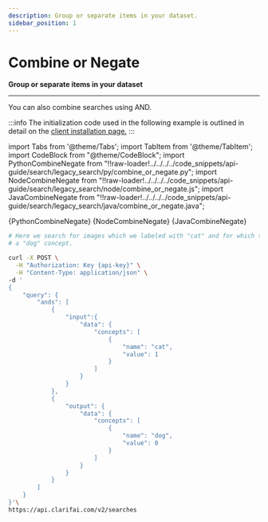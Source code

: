 ```yaml
---
description: Group or separate items in your dataset.
sidebar_position: 1
---
```


# Combine or Negate

**Group or separate items in your dataset**
<hr />

You can also combine searches using AND.

:::info
The initialization code used in the following example is outlined in detail on the [client installation page.](https://docs.clarifai.com/api-guide/api-overview/api-clients/#client-installation-instructions)
:::

import Tabs from '@theme/Tabs';
import TabItem from '@theme/TabItem';
import CodeBlock from "@theme/CodeBlock";
import PythonCombineNegate from "!!raw-loader!../../../../code_snippets/api-guide/search/legacy_search/py/combine_or_negate.py";
import NodeCombineNegate from "!!raw-loader!../../../../code_snippets/api-guide/search/legacy_search/node/combine_or_negate.js";
import JavaCombineNegate from "!!raw-loader!../../../../code_snippets/api-guide/search/legacy_search/java/combine_or_negate.java";

<Tabs>

<TabItem value="grpc_python" label="gRPC Python">
    <CodeBlock className="language-python">{PythonCombineNegate}</CodeBlock>
</TabItem>

<TabItem value="grpc_nodejs" label="gRPC NodeJS">
    <CodeBlock className="language-javascript">{NodeCombineNegate}</CodeBlock>
</TabItem>

<TabItem value="grpc_java" label="gRPC Java">
    <CodeBlock className="language-java">{JavaCombineNegate}</CodeBlock>
</TabItem>

<!--
<TabItem value="javascript" label="Javascript">

```javascript
app.inputs.search([
  { input: { url: 'https://samples.clarifai.com/puppy.jpeg' } },
  { concept: { name: 'cat', type: 'input' } },
  { concept: { name: 'dog' } }
]).then(
  function(response) {
    // do something with response
  },
  function(err) {
    // there was an error
  }
);
```
</TabItem>
-->

<!--
<TabItem value="python" label="Python">

```python
from clarifai.rest import ClarifaiApp, InputSearchTerm, OutputSearchTerm, SearchQueryBuilder
app = ClarifaiApp(api_key='YOUR_API_KEY')

term1 = InputSearchTerm(concept='cat')
term2 = OutputSearchTerm(concept='dog', value=False)
term3 = OutputSearchTerm(url="https://samples.clarifai.com/metro-north.jpg")

query = SearchQueryBuilder()
query.add_term(term1)
query.add_term(term2)
query.add_term(term3)

app.inputs.search(query)
```
</TabItem>
-->

<!--
<TabItem value="java" label="Java">

```java
client.searchInputs()
    .ands(
        SearchClause.matchUserTaggedConcept(Concept.forName("cat")),
        SearchClause.matchConcept(Concept.forName("dog").withValue(false)),
        SearchClause.matchImageVisually(ClarifaiImage.of("https://samples.clarifai.com/metro-north.jpg"))
    )
    .getPage(1)
    .executeSync();
```
</TabItem>
-->

<!--
<TabItem value="csharp" label="C#">

```csharp
using System.Threading.Tasks;
using Clarifai.API;
using Clarifai.DTOs.Searches;

namespace YourNamespace
{
    public class YourClassName
    {
        public static async Task Main()
        {
            var client = new ClarifaiClient("YOUR_API_KEY");

            await client.SearchInputs(
                    SearchBy.UserTaggedConceptName("cat"),
                    SearchBy.ConceptName("dog"),
                    SearchBy.ImageURL("https://samples.clarifai.com/metro-north.jpg"))
                .Page(1)
                .ExecuteAsync();
        }
    }
}
```
</TabItem>
-->

<!--
<TabItem value="objective-c" label="Objective-C">

```objectivec
//Search for inputs that are predicted as "fast" and visually similar to the given image.
ClarifaiConcept *conceptFromGeneralModel = [[ClarifaiConcept alloc] initWithConceptName:@"fast"];
ClarifaiSearchTerm *term1 = [ClarifaiSearchTerm searchByPredictedConcept:conceptFromGeneralModel];

ClarifaiSearchTerm *term2 = [ClarifaiSearchTerm searchVisuallyWithImageURL:@"https://samples.clarifai.com/metro-north.jpg"];

[_app search:@[term1, term2] page:@1 perPage:@20 completion:^(NSArray<ClarifaiSearchResult *> *results, NSError *error) {
  // Print output of first search result.
  NSLog(@"inputID: %@", results[0].inputID);
  NSLog(@"URL: %@", results[0].mediaURL);
  NSLog(@"probability of input matching search query: %@", results[0].score);
}];
```
</TabItem>
-->

<!--
<TabItem value="php" label="PHP">

```php

use Clarifai\API\ClarifaiClient;
use Clarifai\DTOs\Searches\SearchBy;
use Clarifai\DTOs\Searches\SearchInputsResult;

$client = new ClarifaiClient('YOUR_API_KEY');

$response = $client->searchInputs([
        SearchBy::userTaggedConceptName('cat'),
        SearchBy::conceptName('dog'),
        SearchBy::imageURL('https://samples.clarifai.com/metro-north.jpg')
    ])
    ->executeSync();

if ($response->isSuccessful()) {
    echo "Response is successful.\n";

    // @var SearchInputsResult $result 
    $result = $response->get();

    foreach ($result->searchHits() as $searchHit) {
        echo $searchHit->input()->id() . ' ' . $searchHit->score() . "\n";
    }
} else {
    echo "Response is not successful. Reason: \n";
    echo $response->status()->description() . "\n";
    echo $response->status()->errorDetails() . "\n";
    echo "Status code: " . $response->status()->statusCode();
}

```
</TabItem>
-->

<TabItem value="curl" label="cURL">

```bash
# Here we search for images which we labeled with "cat" and for which the General prediction model does not find
# a "dog" concept.

curl -X POST \
  -H "Authorization: Key {api-key}" \
  -H "Content-Type: application/json" \
-d '
{
    "query": {
        "ands": [
            {
                "input":{
                    "data": {
                        "concepts": [
                            {
                                "name": "cat",
                                "value": 1
                            }
                        ]
                    }
                }
            },
            {
                "output": {
                    "data": {
                        "concepts": [
                            {
                                "name": "dog",
                                "value": 0
                            }
                        ]
                    }
                }
            }
        ]
    }
}'\
https://api.clarifai.com/v2/searches
```
</TabItem>
</Tabs>
